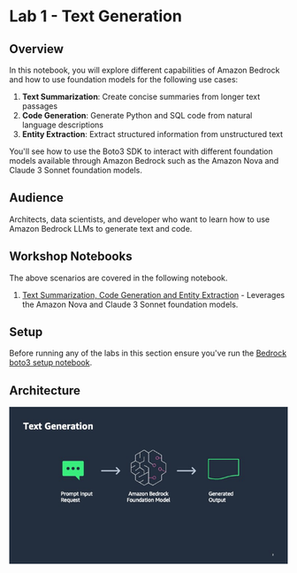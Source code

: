 # Lab 1 - Text Generation

## Overview

In this notebook, you will explore different capabilities of Amazon Bedrock and how to use foundation models for the following use cases:

1. **Text Summarization**: Create concise summaries from longer text passages
2. **Code Generation**: Generate Python and SQL code from natural language descriptions
3. **Entity Extraction**: Extract structured information from unstructured text

You'll see how to use the Boto3 SDK to interact with different foundation models available through Amazon Bedrock such as the Amazon Nova and Claude 3 Sonnet foundation models.

## Audience

Architects, data scientists, and developer who want to learn how to use Amazon Bedrock LLMs to generate text and code. 


## Workshop Notebooks

The above scenarios are covered in the following notebook. 
1. [Text Summarization, Code Generation and Entity Extraction](./01_text_and_code_generation_w_bedrock.ipynb) - Leverages the Amazon Nova and Claude 3 Sonnet foundation models.

## Setup
Before running any of the labs in this section ensure you've run the [Bedrock boto3 setup notebook](../00_Prerequisites/bedrock_basics.ipynb#Prerequisites).


## Architecture

![Bedrock](./images/bedrock.jpg)
